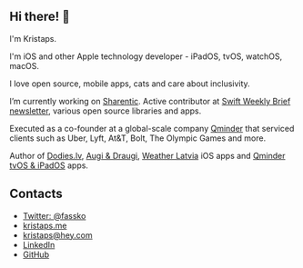 ## Hi there! 👋

I'm Kristaps.

I'm iOS and other Apple technology developer - iPadOS, tvOS, watchOS, macOS.

I love open source, mobile apps, cats and care about inclusivity.

I’m currently working on [Sharentic](https://www.sharentic.com/). Active contributor at [Swift Weekly Brief newsletter](https://swiftweekly.github.io/), various open source libraries and apps.

Executed as a co-founder at a global-scale company [Qminder](https://www.qminder.com/) that serviced clients such as Uber, Lyft, At&T, Bolt, The Olympic Games and more.

Author of [Dodies.lv](https://apps.apple.com/lv/app/dodies-lv/id1080800199), [Augi & Draugi](https://apps.apple.com/lv/app/augi-draugi/id1475145259), [Weather Latvia](https://apps.apple.com/lv/app/weather-latvia/id1350252673) iOS apps and [Qminder tvOS & iPadOS](https://apps.apple.com/us/app/qminder-queue-management/id533847552) apps.

## Contacts

- [Twitter: @fassko](https://twitter.com/fassko)
- [kristaps.me](https://kristaps.me/)
- [kristaps@hey.com](mailto:kristaps@hey.com)
- [LinkedIn](https://www.linkedin.com/in/kristapsgrinbergs/)
- [GitHub](https://github.com/fassko)
